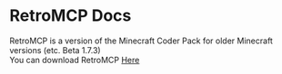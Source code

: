 # RetroMCP Docs

RetroMCP is a version of the Minecraft Coder Pack for older Minecraft versions (etc. Beta 1.7.3) <br>
You can download RetroMCP [Here](https://github.com/MCPHackers/RetroMCP-Java/releases)